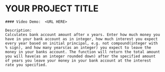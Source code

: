 # YOUR PROJECT TITLE

    #### Video Demo:  <URL HERE>

    Description:
    Calculates bank account amount after x years. Enter how much money you have in your bank account as in integer, how much interest you expect every year based on initial principal, e.g. not compound(integer with % sign), and how many years(as an integer) you expect to leave the money in your banks account. The function will return the total amount you will have(as an integer rounded down) after the specified amount of years you leave your money in your bank account at the interest rate you specified.
